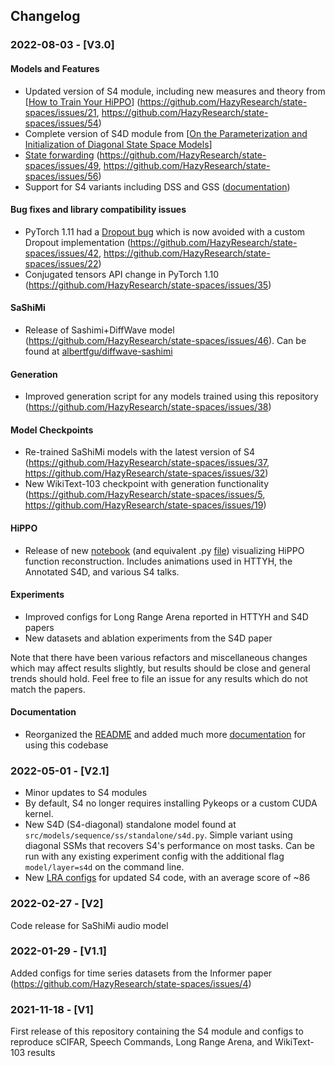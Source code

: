 ## Changelog

### 2022-08-03 - [V3.0]

#### Models and Features
- Updated version of S4 module, including new measures and theory from [[How to Train Your HiPPO](https://arxiv.org/abs/2206.12037)] (https://github.com/HazyResearch/state-spaces/issues/21, https://github.com/HazyResearch/state-spaces/issues/54)
- Complete version of S4D module from [[On the Parameterization and Initialization of Diagonal State Space Models](https://arxiv.org/abs/2206.11893)]
- [State forwarding](src/models/s4/README.md#state-forwarding) (https://github.com/HazyResearch/state-spaces/issues/49, https://github.com/HazyResearch/state-spaces/issues/56)
- Support for S4 variants including DSS and GSS ([documentation](src/models/s4/README.md#other-variants))

<!--
####  Compilation of additional resources
  - Recommended resources for understanding S4-style models, including the [Simplifying S4 blog](https://hazyresearch.stanford.edu/blog/2022-06-11-simplifying-s4) ([code](https://github.com/HazyResearch/state-spaces/tree/simple/src/models/sequence/ss/s4_simple)) and a minimal pedagogical version of S4D ([code](src/models/s4/s4d.py))
  - Tips & Tricks page for getting started with tuning S4
-->

#### Bug fixes and library compatibility issues
- PyTorch 1.11 had a [Dropout bug](https://github.com/pytorch/pytorch/issues/77081) which is now avoided with a custom Dropout implementation (https://github.com/HazyResearch/state-spaces/issues/42, https://github.com/HazyResearch/state-spaces/issues/22)
- Conjugated tensors API change in PyTorch 1.10 (https://github.com/HazyResearch/state-spaces/issues/35)

#### SaShiMi
- Release of Sashimi+DiffWave model (https://github.com/HazyResearch/state-spaces/issues/46). Can be found at [albertfgu/diffwave-sashimi](https://github.com/albertfgu/diffwave-sashimi)

#### Generation
- Improved generation script for any models trained using this repository (https://github.com/HazyResearch/state-spaces/issues/38)

#### Model Checkpoints
- Re-trained SaShiMi models with the latest version of S4 (https://github.com/HazyResearch/state-spaces/issues/37, https://github.com/HazyResearch/state-spaces/issues/32)
- New WikiText-103 checkpoint with generation functionality (https://github.com/HazyResearch/state-spaces/issues/5, https://github.com/HazyResearch/state-spaces/issues/19)

#### HiPPO
- Release of new [notebook](notebooks/hippo_function_approximation.ipynb) (and equivalent .py [file](src/models/hippo/visualizations.py)) visualizing HiPPO function reconstruction. Includes animations used in HTTYH, the Annotated S4D, and various S4 talks.

#### Experiments
- Improved configs for Long Range Arena reported in HTTYH and S4D papers
- New datasets and ablation experiments from the S4D paper

Note that there have been various refactors and miscellaneous changes which may affect results slightly, but results should be close and general trends should hold. Feel free to file an issue for any results which do not match the papers.

#### Documentation
- Reorganized the [README](README.md) and added much more [documentation](README.md#readmes) for using this codebase


### 2022-05-01 - [V2.1]
- Minor updates to S4 modules
- By default, S4 no longer requires installing Pykeops or a custom CUDA kernel.
- New S4D (S4-diagonal) standalone model found at `src/models/sequence/ss/standalone/s4d.py`. Simple variant using diagonal SSMs that recovers S4's performance on most tasks. Can be run with any existing experiment config with the additional flag `model/layer=s4d` on the command line.
- New [LRA configs](#long-range-arena-lra) for updated S4 code, with an average score of ~86

### 2022-02-27 - [V2]
Code release for SaShiMi audio model

### 2022-01-29 - [V1.1]
Added configs for time series datasets from the Informer paper (https://github.com/HazyResearch/state-spaces/issues/4)

### 2021-11-18 - [V1]
First release of this repository containing the S4 module and configs to reproduce sCIFAR, Speech Commands, Long Range Arena, and WikiText-103 results

